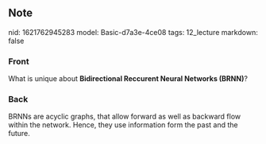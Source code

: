 ## Note
nid: 1621762945283
model: Basic-d7a3e-4ce08
tags: 12_lecture
markdown: false

### Front
What is unique about <b>Bidirectional Reccurent Neural Networks (BRNN)</b>?

### Back
BRNNs are acyclic graphs, that allow forward as well as backward flow 
within the network. Hence, they use information form the past and the 
future.
